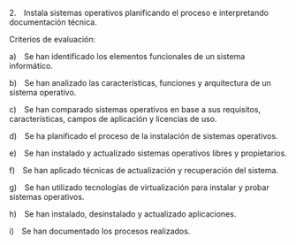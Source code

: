 2. Instala sistemas operativos planificando el proceso e interpretando documentación técnica.

Criterios de evaluación:

a) Se han identificado los elementos funcionales de un sistema informático.

b) Se han analizado las características, funciones y arquitectura de un sistema operativo.

c) Se han comparado sistemas operativos en base a sus requisitos, características, campos de aplicación y licencias de uso.

d) Se ha planificado el proceso de la instalación de sistemas operativos.

e) Se han instalado y actualizado sistemas operativos libres y propietarios.

f) Se han aplicado técnicas de actualización y recuperación del sistema.

g) Se han utilizado tecnologías de virtualización para instalar y probar sistemas operativos.

h) Se han instalado, desinstalado y actualizado aplicaciones.

i) Se han documentado los procesos realizados.
